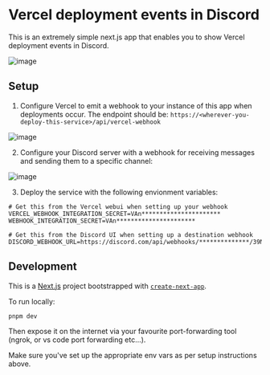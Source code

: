 # Vercel deployment events in Discord

This is an extremely simple next.js app that enables you to show Vercel deployment events in Discord.

![image](https://github.com/rewbs/vercel-to-discord/assets/74455/7566e76c-d848-4284-9ecf-eefee2ca6437)

## Setup

1. Configure Vercel to emit a webhook to your instance of this app when deployments occur. The endpoint should be: `https://<wherever-you-deploy-this-service>/api/vercel-webhook`

![image](https://github.com/rewbs/vercel-to-discord/assets/74455/d62d4ad1-6c8a-4839-8b57-c3f92487465d)

2. Configure your Discord server with a webhook for receiving messages and sending them to a specific channel:

![image](https://github.com/rewbs/vercel-to-discord/assets/74455/25162948-fc16-4865-b356-584d1566c704)

3. Deploy the service with the following envionment variables:

```
# Get this from the Vercel webui when setting up your webhook
VERCEL_WEBHOOK_INTEGRATION_SECRET=VAn**********************
WEBHOOK_INTEGRATION_SECRET=VAn**********************

# Get this from the Discord UI when setting up a destination webhook
DISCORD_WEBHOOK_URL=https://discord.com/api/webhooks/**************/39NQ**************************************************************
```

## Development

This is a [Next.js](https://nextjs.org/) project bootstrapped with [`create-next-app`](https://github.com/vercel/next.js/tree/canary/packages/create-next-app).

To run locally:

```bash
pnpm dev
```

Then expose it on the internet via your favourite port-forwarding tool (ngrok, or vs code port forwarding etc...).

Make sure you've set up the appropriate env vars as per setup instructions above.
